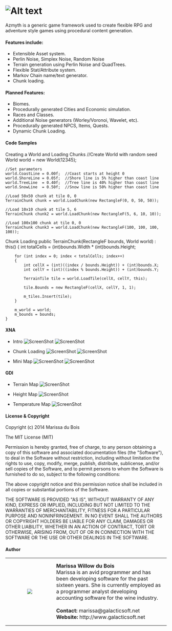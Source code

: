 # ![Alt text](http://i.imgur.com/3ZGERJM.png)
Azmyth is a generic game framework used to create flexible RPG and adventure style games using procedural content generation.  
	
#### Features include:
- Extensible Asset system.
- Perlin Noise, Simplex Noise, Random Noise
- Terrain generation using Perlin Noise and QuadTrees.
- Flexible Stat/Attribute system.
- Markov Chain name/text generator.
- Chunk loading.

#### Planned Features:
- Biomes.
- Procedurally generated Cities and Economic simulation.
- Races and Classes.
- Additional Noise generators (Worley/Voronoi, Wavelet, etc).
- Procedurally generated NPCS, Items, Quests.
- Dynamic Chunk Loading.

#### Code Samples

Creating a World and Loading Chunks
	//Create World with random seed
	World world = new World(12345);
	
	//Set parameters
	world.CoastLine = 0.00f;  //Coast starts at height 0
	world.ShoreLine = 0.05f;  //Shore line is 5% higher than coast line
	world.TreeLine  = 0.40f;  //Tree line is 40% higher than coast line
	world.SnowLine  = 0.50f;  //Snow line is 50% higher than coast line
	
	//Load 50x50 chunk at tile 0, 0
	TerrainChunk chunk = world.LoadChunk(new RectangleF(0, 0, 50, 50));
	
	//Load 10x10 chunk at tile 5, 6
	TerrainChunk chunk2 = world.LoadChunk(new RectangleF(5, 6, 10, 10));
	
	//Load 100x100 chunk at tile 0, 0
	TerrainChunk chunk3 = world.LoadChunk(new RectangleF(100, 100, 100, 100));
	
Chunk Loading
	public TerrainChunk(RectangleF bounds, World world) : this()
	{
		int totalCells = (int)bounds.Width * (int)bounds.Height;
	
	    for (int index = 0; index < totalCells; index++)
	    {
	    	int cellX = (int)((index / bounds.Height)) + (int)bounds.X;
	        int cellY = (int)((index % bounds.Height)) + (int)bounds.Y;
	
	        TerrainTile tile = world.LoadTile(cellX, cellY, this);
	
	        tile.Bounds = new RectangleF(cellX, cellY, 1, 1);
	
	        m_tiles.Insert(tile);
	    }
	  
	    m_world = world;
	    m_bounds = bounds;
	}
#### XNA
- Intro
![ScreenShot](http://i.imgur.com/4jJVU4e.png)
![ScreenShot](http://i.imgur.com/kjeI0zo.png)

- Chunk Loading
![ScreenShot](http://i.imgur.com/dXJ3UPk.png)
![ScreenShot](http://i.imgur.com/nkxVyAN.png)

- Mini Map
![ScreenShot](http://i.imgur.com/9FyRYfY.png)
![ScreenShot](http://i.imgur.com/zuaQza5.png)

#### GDI
- Terrain Map
![ScreenShot](http://i.imgur.com/V0Nfvx6.png)

- Height Map
![ScreenShot](http://i.imgur.com/9lYTbOv.png)

- Temperature Map
![ScreenShot](http://i.imgur.com/PQq61hR.png)

#### License & Copyright

Copyright (c) 2014 Marissa du Bois

The MIT License (MIT)

Permission is hereby granted, free of charge, to any person obtaining a copy
of this software and associated documentation files (the "Software"), to deal
in the Software without restriction, including without limitation the rights
to use, copy, modify, merge, publish, distribute, sublicense, and/or sell
copies of the Software, and to permit persons to whom the Software is
furnished to do so, subject to the following conditions:

The above copyright notice and this permission notice shall be included in all
copies or substantial portions of the Software.

THE SOFTWARE IS PROVIDED "AS IS", WITHOUT WARRANTY OF ANY KIND, EXPRESS OR
IMPLIED, INCLUDING BUT NOT LIMITED TO THE WARRANTIES OF MERCHANTABILITY,
FITNESS FOR A PARTICULAR PURPOSE AND NONINFRINGEMENT. IN NO EVENT SHALL THE
AUTHORS OR COPYRIGHT HOLDERS BE LIABLE FOR ANY CLAIM, DAMAGES OR OTHER
LIABILITY, WHETHER IN AN ACTION OF CONTRACT, TORT OR OTHERWISE, ARISING FROM,
OUT OF OR IN CONNECTION WITH THE SOFTWARE OR THE USE OR OTHER DEALINGS IN THE
SOFTWARE.

#### Author
<p>
<table width="100%" cellpadding="0" cellspacing="0">
<tr  width="100%" height="211px" cellpadding="0" cellspacing="0">
<td cellpadding="0" cellspacing="0" height="211px" width="135px"><center><img src="http://i.imgur.com/H98nfdu.jpg"  /></center></td>
<td >
<strong>Marissa Willow du Bois</strong>
<br>
Marissa is an avid programmer and has been developing software for the past sixteen years. She is currently employed as a programmer analyst developing accounting software for the wine industry.
<br>
<br>
<strong>Contact:</strong> marissa@galacticsoft.net
<br>
<strong>Website:</strong> http://www.galacticsoft.net
</td>
</tr>
</table>
<p>
